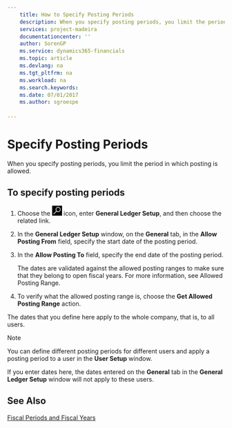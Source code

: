 ```yaml
---
    title: How to Specify Posting Periods
    description: When you specify posting periods, you limit the period in which posting is allowed.
    services: project-madeira 
    documentationcenter: ''
    author: SorenGP
    ms.service: dynamics365-financials
    ms.topic: article
    ms.devlang: na
    ms.tgt_pltfrm: na
    ms.workload: na
    ms.search.keywords:
    ms.date: 07/01/2017
    ms.author: sgroespe

---
```

# Specify Posting Periods
When you specify posting periods, you limit the period in which posting is allowed.  

## To specify posting periods  
1.  Choose the ![Search for Page or Report](../../media/ui-search/search_small.png "Search for Page or Report icon") icon, enter **General Ledger Setup**, and then choose the related link.  
2.  In the **General Ledger Setup** window, on the **General** tab, in the **Allow Posting From** field, specify the start date of the posting period.  
3.  In the **Allow Posting To** field, specify the end date of the posting period.  

    The dates are validated against the allowed posting ranges to make sure that they belong to open fiscal years. For more information, see Allowed Posting Range.  

4.  To verify what the allowed posting range is, choose the **Get Allowed Posting Range** action.  

The dates that you define here apply to the whole company, that is, to all users.  

> [!NOTE]  
>  You can define different posting periods for different users and apply a posting period to a user in the **User Setup** window.

If you enter dates here, the dates entered on the **General** tab in the **General Ledger Setup** window will not apply to these users.  

## See Also  
 [Fiscal Periods and Fiscal Years](fiscal-periods-and-fiscal-years.md)
